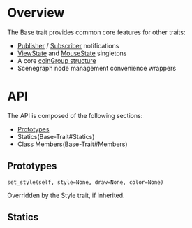 # Overview

The Base trait provides common core features for other traits:

* [Publisher](Publisher-Trait) / [Subscriber](Subscriber-Trait) notifications
* [ViewState](view_state) and [MouseState](mouse_state) singletons
* A core [coinGroup structure](Scenegraph#coingroup)
* Scenegraph node management convenience wrappers

# API

The API is composed of the following sections:

* [Prototypes](Base-Trait#Prototypes)
* Statics(Base-Trait#Statics)
* Class Members(Base-Trait#Members)

## Prototypes

    set_style(self, style=None, draw=None, color=None)

Overridden by the Style trait, if inherited.

## Statics

    